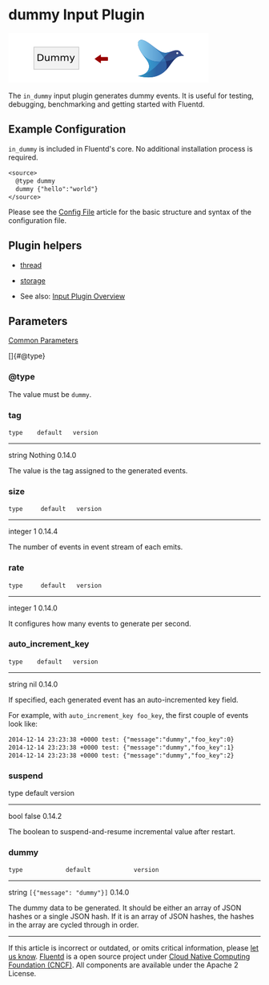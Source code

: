 # dummy Input Plugin

![](/images/plugins/input/dummy.png)

The `in_dummy` input plugin generates dummy events. It is useful for
testing, debugging, benchmarking and getting started with Fluentd.


## Example Configuration

`in_dummy` is included in Fluentd's core. No additional installation
process is required.

``` {.CodeRay}
<source>
  @type dummy
  dummy {"hello":"world"}
</source>
```

Please see the [Config File](/configuration/config-file.md) article for the basic
structure and syntax of the configuration file.


## Plugin helpers

-   [thread](/articles/api-plugin-helper-thread.md)
-   [storage](/articles/api-plugin-helper-storage.md)

-   See also: [Input Plugin Overview](/plugins/input/README.md)


## Parameters

[Common Parameters](/configuration/plugin-common-parameters.md)

[]{#@type}

### \@type

The value must be `dummy`.


### tag

    type    default   version
  -------- --------- ---------
   string   Nothing   0.14.0

The value is the tag assigned to the generated events.


### size

    type     default   version
  --------- --------- ---------
   integer      1      0.14.4

The number of events in event stream of each emits.


### rate

    type     default   version
  --------- --------- ---------
   integer      1      0.14.0

It configures how many events to generate per second.


### auto\_increment\_key

    type    default   version
  -------- --------- ---------
   string     nil     0.14.0

If specified, each generated event has an auto-incremented key field.

For example, with `auto_increment_key foo_key`, the first couple of
events look like:

``` {.CodeRay}
2014-12-14 23:23:38 +0000 test: {"message":"dummy","foo_key":0}
2014-12-14 23:23:38 +0000 test: {"message":"dummy","foo_key":1}
2014-12-14 23:23:38 +0000 test: {"message":"dummy","foo_key":2}
```


### suspend

   type   default   version
  ------ --------- ---------
   bool    false    0.14.2

The boolean to suspend-and-resume incremental value after restart.


### dummy

    type            default            version
  -------- -------------------------- ---------
   string   `[{"message": "dummy"}]`   0.14.0

The dummy data to be generated. It should be either an array of JSON
hashes or a single JSON hash. If it is an array of JSON hashes, the
hashes in the array are cycled through in order.


------------------------------------------------------------------------

If this article is incorrect or outdated, or omits critical information, please [let us know](https://github.com/fluent/fluentd-docs/issues?state=open).
[Fluentd](http://www.fluentd.org/) is a open source project under [Cloud Native Computing Foundation (CNCF)](https://cncf.io/). All components are available under the Apache 2 License.

